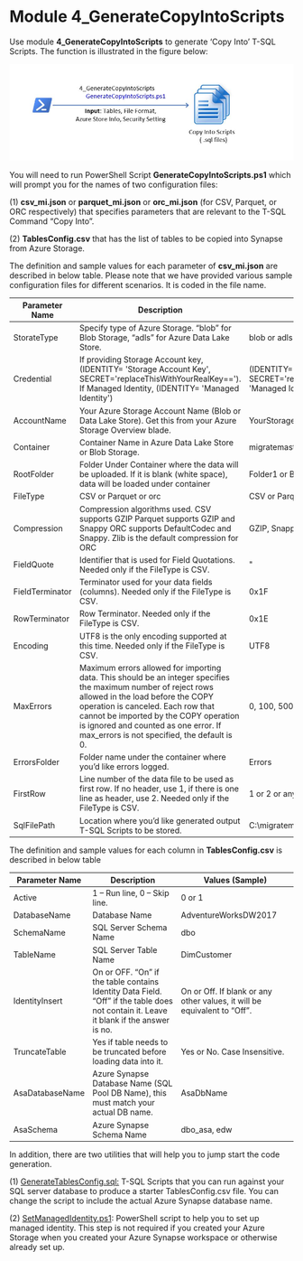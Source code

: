 # **Module 4_GenerateCopyIntoScripts**

Use module **4_GenerateCopyIntoScripts** to generate ‘Copy Into’ T-SQL Scripts. The function is illustrated in the figure below:

![Module M4_GenerateCopyIntoScripts](..//images/M4_GenerateCopyIntoScripts.JPG)

You will need to run PowerShell Script **GenerateCopyIntoScripts.ps1** which will prompt you for the names of two configuration files:

(1)  **csv_mi.json** or **parquet_mi.json** or **orc_mi.json** (for CSV, Parquet, or ORC respectively) that specifies parameters that are relevant to the T-SQL Command “Copy Into”. 

(2)  **TablesConfig.csv** that has the list of tables to be copied into Synapse from Azure Storage. 

The definition and sample values for each parameter of  **csv_mi.json**  are described in below table. Please note that we have provided various sample configuration files for different scenarios. It is coded in the file name. 

| Parameter Name  | Description                                                  | Values (Sample)                                              |
| --------------- | ------------------------------------------------------------ | ------------------------------------------------------------ |
| StorateType     | Specify type of Azure Storage. “blob” for  Blob Storage, “adls” for Azure Data Lake Store. | blob or adls (case insensitive)                              |
| Credential      | If providing Storage Account key, (IDENTITY=  'Storage Account Key', SECRET='replaceThisWithYourRealKey==').  If Managed Identity, (IDENTITY= 'Managed  Identity') | (IDENTITY= 'Storage  Account Key', SECRET='replaceThisWithYourRealKey==')   or (IDENTITY= 'Managed Identity') |
| AccountName     | Your Azure Storage Account Name (Blob or  Data Lake Store). Get this from your  Azure Storage Overview blade. | YourStorageAccountName                                       |
| Container       | Container Name in Azure Data Lake Store or  Blob Storage.    | migratemaster                                                |
| RootFolder      | Folder Under Container where the data will  be uploaded. If it is blank (white space), data will be loaded under  container | Folder1 or Blank (white space)                               |
| FileType        | CSV or Parquet or orc                                        | CSV or Parquet or orc                                        |
| Compression     | Compression algorithms used.   CSV supports GZIP  Parquet supports GZIP and Snappy  ORC supports DefaultCodec and Snappy.  Zlib is the default compression for ORC | GZIP, Snappy                                                 |
| FieldQuote      | Identifier that is used for Field Quotations.  Needed only if the FileType is CSV. | \"                                                           |
| FieldTerminator | Terminator used for your data fields  (columns). Needed only if the FileType is CSV. | 0x1F                                                         |
| RowTerminator   | Row Terminator. Needed only if the FileType  is CSV.         | 0x1E                                                         |
| Encoding        | UTF8 is the only encoding supported at this  time. Needed only if the FileType is CSV. | UTF8                                                         |
| MaxErrors       | Maximum errors allowed for importing data.  This should be an integer specifies  the maximum number of reject rows allowed in the load before the COPY  operation is canceled. Each row that cannot be imported by the COPY operation  is ignored and counted as one error. If max_errors is not specified, the  default is 0. | 0, 100, 5000                                                 |
| ErrorsFolder    | Folder name under the container where you’d  like errors logged. | Errors                                                       |
| FirstRow        | Line number of the data file to be used as  first row. If no header, use 1, if there is one line as header, use 2. Needed  only if the FileType is CSV. | 1 or 2 or any #                                              |
| SqlFilePath     | Location where you’d like generated output T-SQL Scripts to be  stored. | C:\\migratemaster\\output\\4_GenerageCopyIntoScripts\\DfsMiCsv |

The definition and sample values for each column in **TablesConfig.csv** is described in below table

| Parameter Name  | Description                                                  | Values (Sample)                                              |
| --------------- | ------------------------------------------------------------ | ------------------------------------------------------------ |
| Active          | 1 – Run line,  0 – Skip line.                                | 0 or 1                                                       |
| DatabaseName    | Database Name                                                | AdventureWorksDW2017                                         |
| SchemaName      | SQL Server Schema Name                                       | dbo                                                          |
| TableName       | SQL Server Table Name                                        | DimCustomer                                                  |
| IdentityInsert  | On or OFF. “On” if the table contains  Identity Data Field. “Off” if the table does not contain it. Leave it blank  if the answer is no. | On or Off. If blank or any other values, it  will be equivalent to “Off”. |
| TruncateTable   | Yes if table needs to be truncated before  loading data into it. | Yes or No. Case Insensitive.                                 |
| AsaDatabaseName | Azure Synapse Database Name (SQL Pool DB  Name), this must match your actual DB name. | AsaDbName                                                    |
| AsaSchema       | Azure Synapse Schema Name                                    | dbo_asa, edw                                                 |

In addition, there are two utilities that will help you to jump start the code generation.

(1)  <u>GenerateTablesConfig.sql:</u> T-SQL Scripts that you can run against your SQL server database to produce a starter TablesConfig.csv file. You can change the script to include the actual Azure Synapse database name. 

(2)  <u>SetManagedIdentity.ps1</u>: PowerShell script to help you to set up managed identity. This step is not required if you created your Azure Storage when you created your Azure Synapse workspace or otherwise already set up. 

